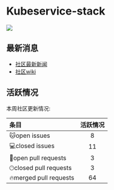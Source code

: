 # Kubeservice-stack

![](https://komarev.com/ghpvc/?username=kubeservice-stack)

## 最新消息
- [社区最新新闻](https://stack.kubeservice.cn/blog/news/)
- [社区wiki](https://stack.kubeservice.cn/docs/)

## 活跃情况
<!--GAMFC-->本周社区更新情况: 
| 条目 | 活跃情况 |
| :-- | :--: |
|🐱‍open issues| 8 |
|💻closed issues| 11 |
|💬open pull requests| 3 |
|🕑︎closed pull requests| 3|
|🔥merged pull requests| 64|<!--GAMFC-END-->

<!--REVIEWS--><!--REVIEWS-END-->
